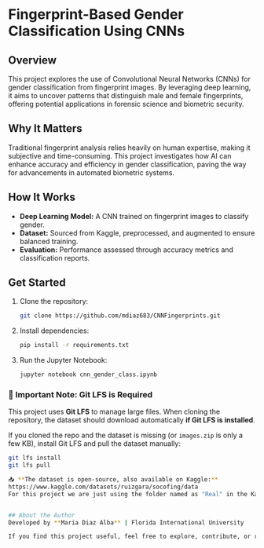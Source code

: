 # Fingerprint-Based Gender Classification Using CNNs

## Overview
This project explores the use of Convolutional Neural Networks (CNNs) for gender classification from fingerprint images. By leveraging deep learning, it aims to uncover patterns that distinguish male and female fingerprints, offering potential applications in forensic science and biometric security.

## Why It Matters
Traditional fingerprint analysis relies heavily on human expertise, making it subjective and time-consuming. This project investigates how AI can enhance accuracy and efficiency in gender classification, paving the way for advancements in automated biometric systems.

## How It Works
- **Deep Learning Model:** A CNN trained on fingerprint images to classify gender.
- **Dataset:** Sourced from Kaggle, preprocessed, and augmented to ensure balanced training.
- **Evaluation:** Performance assessed through accuracy metrics and classification reports.

## Get Started
1. Clone the repository:
   ```bash
   git clone https://github.com/mdiaz683/CNNFingerprints.git
   ```
2. Install dependencies:
   ```bash
   pip install -r requirements.txt
   ```
3. Run the Jupyter Notebook:
   ```bash
   jupyter notebook cnn_gender_class.ipynb
   ```
### 🔹 Important Note: Git LFS is Required
This project uses **Git LFS** to manage large files. When cloning the repository, the dataset should download automatically **if Git LFS is installed**.

If you cloned the repo and the dataset is missing (or `images.zip` is only a few KB), install Git LFS and pull the dataset manually:

```bash
git lfs install
git lfs pull

📥 **The dataset is open-source, also available on Kaggle:** 
https://www.kaggle.com/datasets/ruizgara/socofing/data
For this project we are just using the folder named as "Real" in the Kaggle project.


## About the Author
Developed by **Maria Diaz Alba** | Florida International University

If you find this project useful, feel free to explore, contribute, or reach out!

